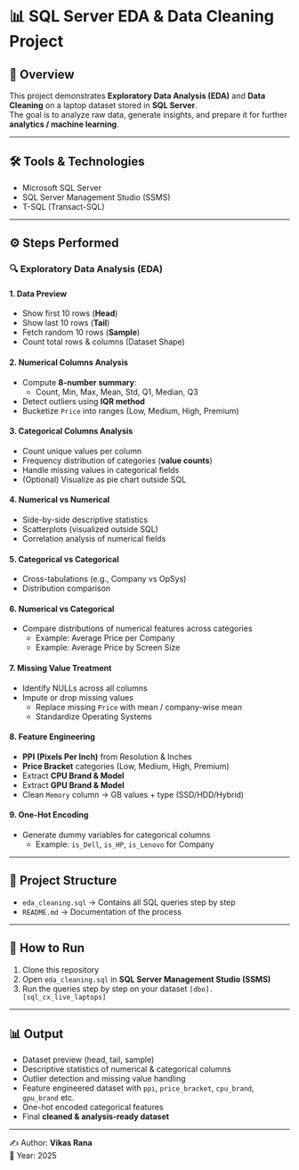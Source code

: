 # 📊 SQL Server EDA & Data Cleaning Project

## 📌 Overview
This project demonstrates **Exploratory Data Analysis (EDA)** and **Data Cleaning** on a laptop dataset stored in **SQL Server**.  
The goal is to analyze raw data, generate insights, and prepare it for further **analytics / machine learning**.

---

## 🛠️ Tools & Technologies
- Microsoft SQL Server  
- SQL Server Management Studio (SSMS)  
- T-SQL (Transact-SQL)

---

## ⚙️ Steps Performed

### 🔍 Exploratory Data Analysis (EDA)

#### 1. Data Preview  
- Show first 10 rows (**Head**)  
- Show last 10 rows (**Tail**)  
- Fetch random 10 rows (**Sample**)  
- Count total rows & columns (Dataset Shape)  

#### 2. Numerical Columns Analysis  
- Compute **8-number summary**:  
  - Count, Min, Max, Mean, Std, Q1, Median, Q3  
- Detect outliers using **IQR method**  
- Bucketize `Price` into ranges (Low, Medium, High, Premium)  

#### 3. Categorical Columns Analysis  
- Count unique values per column  
- Frequency distribution of categories (**value counts**)  
- Handle missing values in categorical fields  
- (Optional) Visualize as pie chart outside SQL  

#### 4. Numerical vs Numerical  
- Side-by-side descriptive statistics  
- Scatterplots (visualized outside SQL)  
- Correlation analysis of numerical fields  

#### 5. Categorical vs Categorical  
- Cross-tabulations (e.g., Company vs OpSys)  
- Distribution comparison  

#### 6. Numerical vs Categorical  
- Compare distributions of numerical features across categories  
  - Example: Average Price per Company  
  - Example: Average Price by Screen Size  

#### 7. Missing Value Treatment  
- Identify NULLs across all columns  
- Impute or drop missing values  
  - Replace missing `Price` with mean / company-wise mean  
  - Standardize Operating Systems  

#### 8. Feature Engineering  
- **PPI (Pixels Per Inch)** from Resolution & Inches  
- **Price Bracket** categories (Low, Medium, High, Premium)  
- Extract **CPU Brand & Model**  
- Extract **GPU Brand & Model**  
- Clean `Memory` column → GB values + type (SSD/HDD/Hybrid)  

#### 9. One-Hot Encoding  
- Generate dummy variables for categorical columns  
  - Example: `is_Dell`, `is_HP`, `is_Lenovo` for Company  

---

## 📂 Project Structure
- `eda_cleaning.sql` → Contains all SQL queries step by step  
- `README.md` → Documentation of the process  

---

## 🚀 How to Run
1. Clone this repository  
2. Open `eda_cleaning.sql` in **SQL Server Management Studio (SSMS)**  
3. Run the queries step by step on your dataset `[dbo].[sql_cx_live_laptops]`  

---

## 📊 Output
- Dataset preview (head, tail, sample)  
- Descriptive statistics of numerical & categorical columns  
- Outlier detection and missing value handling  
- Feature engineered dataset with `ppi`, `price_bracket`, `cpu_brand`, `gpu_brand` etc.  
- One-hot encoded categorical features  
- Final **cleaned & analysis-ready dataset**  

---

✍️ Author: **Vikas Rana**  
📅 Year: 2025
